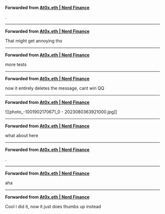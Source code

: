 **Forwarded from [At0x.eth | Nerd Finance](https://t.me/At0xNQ)**

.

***

**Forwarded from [At0x.eth | Nerd Finance](https://t.me/At0xNQ)**

That might get annoying tho

***

**Forwarded from [At0x.eth | Nerd Finance](https://t.me/At0xNQ)**

more tests

***

**Forwarded from [At0x.eth | Nerd Finance](https://t.me/At0xNQ)**

now it entirely deletes the message, cant win QQ

***

**Forwarded from [At0x.eth | Nerd Finance](https://t.me/At0xNQ)**

![[photo_-1001902170671_0 - 2023080363921000.jpg]]



***

**Forwarded from [At0x.eth | Nerd Finance](https://t.me/At0xNQ)**

what about here

***

**Forwarded from [At0x.eth | Nerd Finance](https://t.me/At0xNQ)**

.

***

**Forwarded from [At0x.eth | Nerd Finance](https://t.me/At0xNQ)**

aha

***

**Forwarded from [At0x.eth | Nerd Finance](https://t.me/At0xNQ)**

Cool i did it, now it just does thumbs up instead
